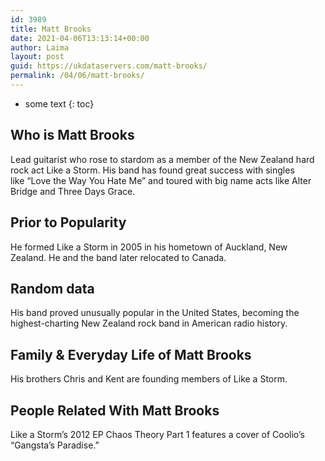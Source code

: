 ```yaml
---
id: 3989
title: Matt Brooks
date: 2021-04-06T13:13:14+00:00
author: Laima
layout: post
guid: https://ukdataservers.com/matt-brooks/
permalink: /04/06/matt-brooks/
---
```


* some text
{: toc}


## Who is Matt Brooks
                  
                  
                  
Lead guitarist who rose to stardom as a member of the New Zealand hard rock act Like a Storm. His band has found great success with singles like &#8220;Love the Way You Hate Me&#8221; and toured with big name acts like Alter Bridge and Three Days Grace. 
                  
              
            
              
            
                
                
                
## Prior to Popularity
                  
                  
                  
He formed Like a Storm in 2005 in his hometown of Auckland, New Zealand. He and the band later relocated to Canada. 
                  
              
            
              
            
                
                
                
## Random data
                  
                  
                  
His band proved unusually popular in the United States, becoming the highest-charting New Zealand rock band in American radio history.
                  
              
            
              
            
                
                
                
## Family & Everyday Life of Matt Brooks
                  
                  
                  
His brothers Chris and Kent are founding members of Like a Storm. 
                  
              
            
              
            
                
                
                
## People Related With Matt Brooks
                  
                  
                  
Like a Storm&#8217;s 2012 EP Chaos Theory Part 1 features a cover of Coolio&#8217;s &#8220;Gangsta&#8217;s Paradise.&#8221;
                  
              
            
              
            
                
              
            
              
              
            
            
              
            
          
          
          
